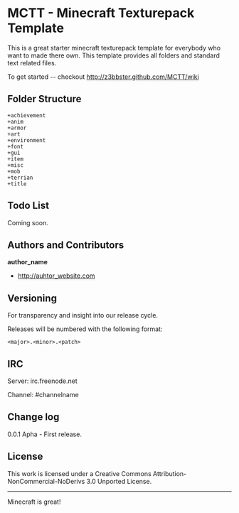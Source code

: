 MCTT - Minecraft Texturepack Template 
================= 
  
 This is a great starter minecraft texturepack template for everybody who want to made there own. This template provides all folders and standard text related files.
  
To get started -- checkout http://z3bbster.github.com/MCTT/wiki 
  
Folder Structure 
---------- 

```
+achievement
+anim
+armor
+art
+environment
+font
+gui
+item
+misc
+mob
+terrian
+title

``` 
  
Todo List 
---------- 
  
Coming soon. 
  
Authors and Contributors 
---------- 
  
**author_name** 
  
+ http://auhtor_website.com 

Versioning
----------

For transparency and insight into our release cycle.

Releases will be numbered with the following format:

`<major>.<minor>.<patch>` 

IRC
---

Server: irc.freenode.net

Channel: #channelname
  
Change log 
---------- 
  
0.0.1 Apha - First release. 
  
License 
---------- 
  
This work is licensed under a Creative Commons Attribution-NonCommercial-NoDerivs 3.0 Unported License. 
  
* * * 
Minecraft is great! 
